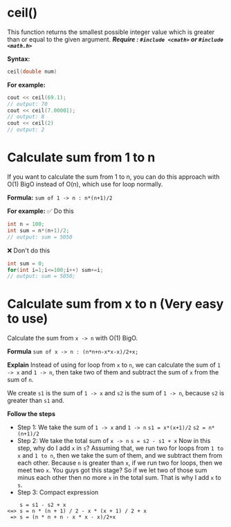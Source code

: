# ceil() 
This function returns the smallest possible integer value which is greater than or equal to the given argument.
***Require : ```#include <cmath>``` or ```#include <math.h>```***

**Syntax:**
```c++
ceil(double num)
```

**For example:**

```c++
cout << ceil(69.1);
// output: 70
cout << ceil(7.00001);
// output: 8
cout << ceil(2)
// output: 2
```

# Calculate sum from 1 to n
If you want to calculate the sum from 1 to n, you can do this approach with O(1) BigO instead of O(n), which use for loop normally.

**Formula:**
```sum of 1 -> n : n*(n+1)/2```

**For example:**
✅ Do this
```c++
int n = 100;
int sum = n*(n+1)/2;
// output: sum = 5050
```
❌ Don't do this 
```c++
int sum = 0;
for(int i=1;i<=100;i++) sum+=i;
// output: sum = 5050;
```

# Calculate sum from x to n (Very easy to use)
Calculate the sum from ```x -> n``` with O(1) BigO.

**Formula**
```sum of x -> n : (n*n+n-x*x-x)/2+x;```

**Explain**
Instead of using for loop from ```x``` to ```n```, we can calculate the sum of ```1 -> x``` and ```1 -> n```, then take two of them and subtract the sum of ```x``` from the sum of ```n```.

We create ```s1``` is the sum of ```1 -> x``` and ```s2``` is the sum of ```1 -> n```, because ```s2``` is greater than ```s1``` and.

**Follow the steps**

* Step 1: We take the sum of ```1 -> x``` and ```1 -> n```
```s1 = x*(x+1)/2```
```s2 = n*(n+1)/2```
* Step 2: We take the total sum of ```x -> n```
```s = s2 - s1 + x```
Now in this step, why do I add ```x``` in ```s```?
Assuming that, we run two for loops from ```1 to x``` and ```1 to n```, then we take the sum of them, and we subtract them from each other. Because ```n``` is greater than ```x```, if we run two for loops, then we meet two ```x```. You guys got this stage? So if we let two of those sum minus each other then no more ```x``` in the total sum. That is why I add ```x``` to ```s```.
* Step 3: Compact expression
```
    s = s1 - s2 + x
<=> s = n * (n + 1) / 2 - x * (x + 1) / 2 + x
 => s = (n * n + n - x * x - x)/2+x
```